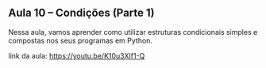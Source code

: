 ## Aula 10 – Condições (Parte 1)

Nessa aula, vamos aprender como utilizar estruturas condicionais simples e compostas nos seus programas em Python.

link da aula: https://youtu.be/K10u3XIf1-Q
